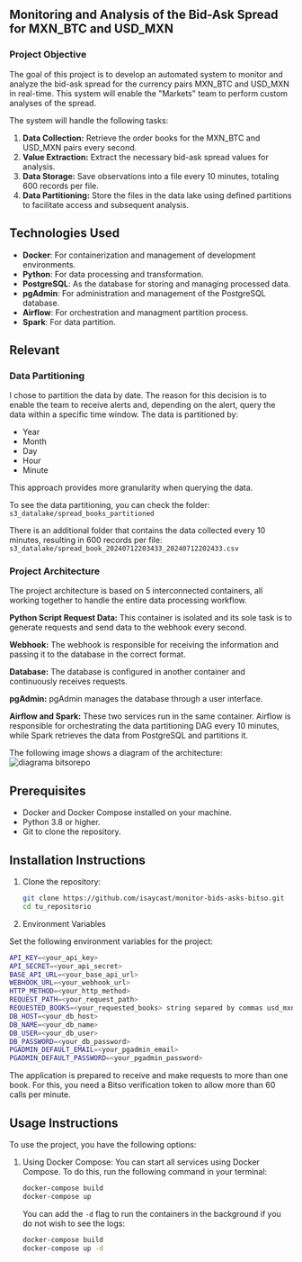 ## Monitoring and Analysis of the Bid-Ask Spread for MXN_BTC and USD_MXN

### Project Objective

The goal of this project is to develop an automated system to monitor and analyze the bid-ask spread for the currency pairs MXN_BTC and USD_MXN in real-time. This system will enable the "Markets" team to perform custom analyses of the spread.

The system will handle the following tasks:

1. **Data Collection:** Retrieve the order books for the MXN_BTC and USD_MXN pairs every second.
2. **Value Extraction:** Extract the necessary bid-ask spread values for analysis.
3. **Data Storage:** Save observations into a file every 10 minutes, totaling 600 records per file.
4. **Data Partitioning:** Store the files in the data lake using defined partitions to facilitate access and subsequent analysis.


## Technologies Used

- **Docker**: For containerization and management of development environments.
- **Python**: For data processing and transformation.
- **PostgreSQL**: As the database for storing and managing processed data.
- **pgAdmin**: For administration and management of the PostgreSQL database.
- **Airflow**: For orchestration and managment partition process.
- **Spark**: For data partition.


## Relevant

### Data Partitioning

I chose to partition the data by date. The reason for this decision is to enable the team to receive alerts and, depending on the alert, query the data within a specific time window. The data is partitioned by:

- Year
- Month
- Day
- Hour
- Minute

This approach provides more granularity when querying the data.

To see the data partitioning, you can check the folder:
`s3_datalake/spread_books_partitioned`

There is an additional folder that contains the data collected every 10 minutes, resulting in 600 records per file:
`s3_datalake/spread_book_20240712203433_20240712202433.csv`


### Project Architecture

The project architecture is based on 5 interconnected containers, all working together to handle the entire data processing workflow.

**Python Script Request Data:**
This container is isolated and its sole task is to generate requests and send data to the webhook every second.

**Webhook:**
The webhook is responsible for receiving the information and passing it to the database in the correct format.

**Database:**
The database is configured in another container and continuously receives requests.

**pgAdmin:**
pgAdmin manages the database through a user interface.

**Airflow and Spark:**
These two services run in the same container. Airflow is responsible for orchestrating the data partitioning DAG every 10 minutes, while Spark retrieves the data from PostgreSQL and partitions it.


The following image shows a diagram of the architecture:
![diagrama bitsorepo](https://github.com/user-attachments/assets/6bd8f546-9ed9-465b-a1d8-2871d3ec750b)




## Prerequisites

- Docker and Docker Compose installed on your machine.
- Python 3.8 or higher.
- Git to clone the repository.


## Installation Instructions

1. Clone the repository:

   ```bash
   git clone https://github.com/isaycast/monitor-bids-asks-bitso.git
   cd tu_repositorio
   ```
2. Environment Variables

Set the following environment variables for the project:

```bash
API_KEY=<your_api_key>
API_SECRET=<your_api_secret>
BASE_API_URL=<your_base_api_url>
WEBHOOK_URL=<your_webhook_url>
HTTP_METHOD=<your_http_method>
REQUEST_PATH=<your_request_path>
REQUESTED_BOOKS=<your_requested_books> string separed by commas usd_mxn,btc_mxn
DB_HOST=<your_db_host>
DB_NAME=<your_db_name>
DB_USER=<your_db_user>
DB_PASSWORD=<your_db_password>
PGADMIN_DEFAULT_EMAIL=<your_pgadmin_email>
PGADMIN_DEFAULT_PASSWORD=<your_pgadmin_password>
```
The application is prepared to receive and make requests to more than one book. For this, you need a Bitso verification token to allow more than 60 calls per minute.


## Usage Instructions
To use the project, you have the following options:

1. Using Docker Compose:
    You can start all services using Docker Compose. To do this, run the following command in your terminal:

    ```bash
    docker-compose build
    docker-compose up
    ```

    You can add the `-d` flag to run the containers in the background if you do not wish to see the logs:

    ```bash
    docker-compose build
    docker-compose up -d
    ```


